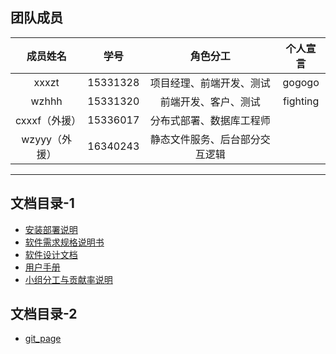 
## 团队成员

|    成员姓名     |   学号   |            角色分工            | 个人宣言 |
| :-------------: | :------: | :----------------------------: | :------: |
|      xxxzt      | 15331328 |    项目经理、前端开发、测试    |   gogogo   |
| wzhhh | 15331320 |      前端开发、客户、测试      | fighting |
|  cxxxf（外援）  | 15336017 |    分布式部署、数据库工程师    |          |
|  wzyyy（外援）  | 16340243 | 静态文件服务、后台部分交互逻辑 |          |

---

## 文档目录-1

* [安装部署说明](./doc/Final-Docs/Deployment.md)
* [软件需求规格说明书](./doc/Final-Docs/Requirement.md)
* [软件设计文档](./doc/Final-Docs/Design.md)
* [用户手册](./doc/Final-Docs/UserManual.md)
* [小组分工与贡献率说明](./doc/Final-Docs/Contribution.md)

## 文档目录-2

* [git_page](https://sysu-bronzetiki.github.io/Documents/)


